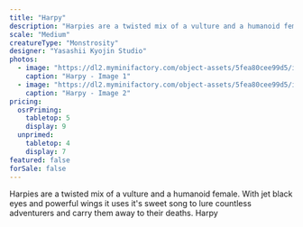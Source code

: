 ```yaml
---
title: "Harpy"
description: "Harpies are a twisted mix of a vulture and a humanoid female. With jet black eyes and powerful wings it uses it's sweet song to lure countless adventurers and carry them away to their deaths. Harpy"
scale: "Medium"
creatureType: "Monstrosity"
designer: "Yasashii Kyojin Studio"
photos:
  - image: "https://dl2.myminifactory.com/object-assets/5fea80cee99d5/images/720X720-harpy-ps.jpg"
    caption: "Harpy - Image 1"
  - image: "https://dl2.myminifactory.com/object-assets/5fea80cee99d5/images/720X720-720x720-harpie.jpg"
    caption: "Harpy - Image 2"
pricing:
  osrPriming:
    tabletop: 5
    display: 9
  unprimed:
    tabletop: 4
    display: 7
featured: false
forSale: false
---
```


Harpies are a twisted mix of a vulture and a humanoid female. With jet black eyes and powerful wings it uses it's sweet song to lure countless adventurers and carry them away to their deaths. Harpy